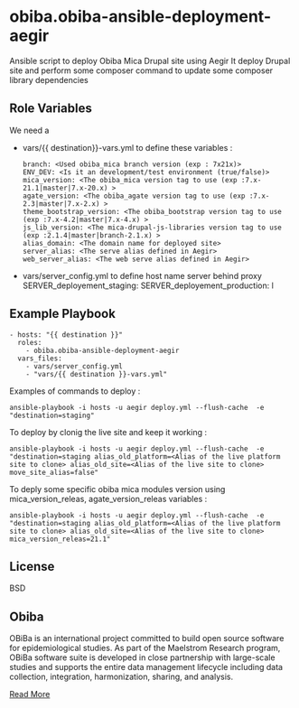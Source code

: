 obiba.obiba-ansible-deployment-aegir
=========
Ansible script to deploy Obiba Mica Drupal site using Aegir
It deploy Drupal site and perform some composer command to update some composer library dependencies

Role Variables
--------------
We need a
- vars/{{ destination}}-vars.yml to define these variables :

      branch: <Used obiba_mica branch version (exp : 7x21x)>
      ENV_DEV: <Is it an development/test environment (true/false)>
      mica_version: <The obiba_mica version tag to use (exp :7.x-21.1|master|7.x-20.x) >
      agate_version: <The obiba_agate version tag to use (exp :7.x-2.3|master|7.x-2.x) >
      theme_bootstrap_version: <The obiba_bootstrap version tag to use (exp :7.x-4.2|master|7.x-4.x) >
      js_lib_version: <The mica-drupal-js-libraries version tag to use (exp :2.1.4|master|branch-2.1.x) >
      alias_domain: <The domain name for deployed site>
      server_alias: <The serve alias defined in Aegir>
      web_server_alias: <The web serve alias defined in Aegir>
- vars/server_config.yml to define host name server behind proxy
      SERVER_deployement_staging: <Server staging host name>
      SERVER_deployement_production: l<Server live host name>

Example Playbook
----------------

    - hosts: "{{ destination }}"
      roles:
        - obiba.obiba-ansible-deployment-aegir
      vars_files:
        - vars/server_config.yml
        - "vars/{{ destination }}-vars.yml"

Examples of commands to deploy :

    ansible-playbook -i hosts -u aegir deploy.yml --flush-cache  -e "destination=staging"

To deploy by clonig the live site and keep it working :

    ansible-playbook -i hosts -u aegir deploy.yml --flush-cache  -e  "destination=staging alias_old_platform=<Alias of the live platform site to clone> alias_old_site=<Alias of the live site to clone> move_site_alias=false"

To deply some specific obiba mica modules version using mica_version_releas, agate_version_releas variables :

    ansible-playbook -i hosts -u aegir deploy.yml --flush-cache  -e  "destination=staging alias_old_platform=<Alias of the live platform site to clone> alias_old_site=<Alias of the live site to clone> mica_version_releas=21.1"



License
-------

BSD

Obiba
------------------
OBiBa is an international project committed to build open source software for epidemiological studies. As part of the Maelstrom Research program, OBiBa software suite is developed in close partnership with large-scale studies and supports the entire data management lifecycle including data collection, integration, harmonization, sharing, and analysis.

[Read More](http://www.obiba.org/pages/about/)
